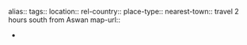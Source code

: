 alias::
tags::
location::
rel-country::
place-type::
nearest-town:: travel 2 hours south from Aswan
map-url::

-
